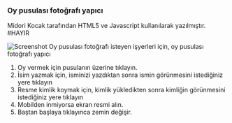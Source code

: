 ### Oy pusulası fotoğrafı yapıcı

Midori Kocak tarafından HTML5 ve Javascript kullanılarak yazılmıştır. #HAYIR

![Screenshot](https://github.com/midorikocak/pusula/raw/master/og-image.png)
Oy pusulası fotoğrafı isteyen işyerleri için, oy pusulası fotoğrafı yapıcı

1. Oy vermek için pusulanın üzerine tıklayın.
2. İsim yazmak için, isminizi yazdıktan sonra ismin görünmesini istediğiniz yere tıklayın
3. Resme kimlik koymak için, kimlik yükledikten sonra kimliğin görünmesini istediğiniz yere tıklayın
4. Mobilden inmiyorsa ekran resmi alın.
5. Baştan başlaya tıklayınca zemin değişir.